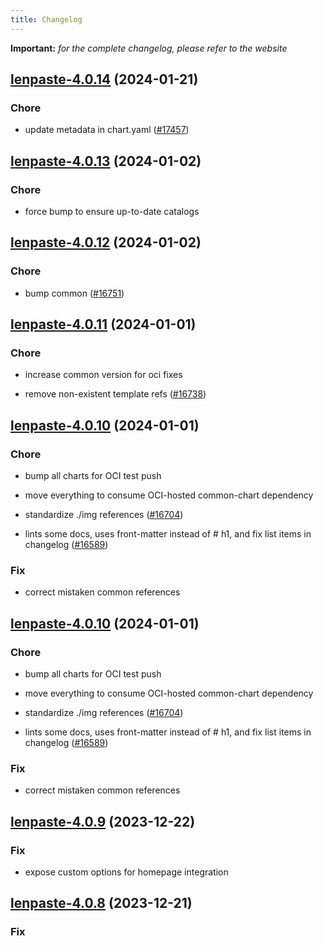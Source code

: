 ```yaml
---
title: Changelog
---
```


**Important:**
*for the complete changelog, please refer to the website*



## [lenpaste-4.0.14](https://github.com/truecharts/charts/compare/lenpaste-4.0.13...lenpaste-4.0.14) (2024-01-21)

### Chore



- update metadata in chart.yaml ([#17457](https://github.com/truecharts/charts/issues/17457))




## [lenpaste-4.0.13](https://github.com/truecharts/charts/compare/lenpaste-4.0.12...lenpaste-4.0.13) (2024-01-02)

### Chore



- force bump to ensure up-to-date catalogs


## [lenpaste-4.0.12](https://github.com/truecharts/charts/compare/lenpaste-4.0.11...lenpaste-4.0.12) (2024-01-02)

### Chore



- bump common ([#16751](https://github.com/truecharts/charts/issues/16751))


## [lenpaste-4.0.11](https://github.com/truecharts/charts/compare/lenpaste-4.0.10...lenpaste-4.0.11) (2024-01-01)

### Chore



- increase common version for oci fixes

- remove non-existent template refs ([#16738](https://github.com/truecharts/charts/issues/16738))


## [lenpaste-4.0.10](https://github.com/truecharts/charts/compare/lenpaste-4.0.9...lenpaste-4.0.10) (2024-01-01)

### Chore



- bump all charts for OCI test push

- move everything to consume OCI-hosted common-chart dependency

- standardize ./img references ([#16704](https://github.com/truecharts/charts/issues/16704))

- lints some docs, uses front-matter instead of # h1, and fix list items in changelog ([#16589](https://github.com/truecharts/charts/issues/16589))

### Fix



- correct mistaken common references


## [lenpaste-4.0.10](https://github.com/truecharts/charts/compare/lenpaste-4.0.9...lenpaste-4.0.10) (2024-01-01)

### Chore



- bump all charts for OCI test push

- move everything to consume OCI-hosted common-chart dependency

- standardize ./img references ([#16704](https://github.com/truecharts/charts/issues/16704))

- lints some docs, uses front-matter instead of # h1, and fix list items in changelog ([#16589](https://github.com/truecharts/charts/issues/16589))

### Fix



- correct mistaken common references
## [lenpaste-4.0.9](https://github.com/truecharts/charts/compare/lenpaste-4.0.8...lenpaste-4.0.9) (2023-12-22)

### Fix

- expose custom options for homepage integration

## [lenpaste-4.0.8](https://github.com/truecharts/charts/compare/lenpaste-4.0.7...lenpaste-4.0.8) (2023-12-21)

### Fix

